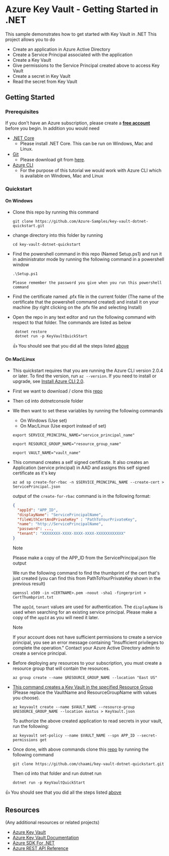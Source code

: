 # Azure Key Vault - Getting Started in .NET

This sample demonstrates how to get started with Key Vault in .NET
This project allows you to do 
- Create an application in Azure Active Directory
- Create a Service Principal associated with the application 
- Create a Key Vault
- Give permissions to the Service Principal created above to access Key Vault 
- Create a secret in Key Vault
- Read the secret from Key Vault

## Getting Started

### Prerequisites

If you don't have an Azure subscription, please create a **[free account](https://azure.microsoft.com/free/?ref=microsoft.com&amp;utm_source=microsoft.com&amp;utm_medium=docs)** before you begin.
In addition you would need

* [.NET Core](https://www.microsoft.com/net/learn/get-started/windows)
    * Please install .NET Core. This can be run on Windows, Mac and Linux.
* [Git](https://www.git-scm.com/)
    * Please download git from [here](https://git-scm.com/downloads).
* [Azure CLI](https://docs.microsoft.com/en-us/cli/azure/install-azure-cli?view=azure-cli-latest)
    * For the purpose of this tutorial we would work with Azure CLI which is available on Windows, Mac and Linux

### Quickstart
#### On Windows
- Clone this repo by running this command
   ```
   git clone https://github.com/Azure-Samples/key-vault-dotnet-quickstart.git
   ```
- change directory into this folder by running 
   ```
   cd key-vault-dotnet-quickstart
   ```
- Find the powershell command in this repo (Named Setup.ps1) and run it in administrator mode by running the following command in a powershell window
   ```
   .\Setup.ps1
   ```
   ```
   Please remember the password you give when you run this powershell command
   ```
- Find the certificate named .pfx file in the current folder (The name of the certificate that the powershell command created)
  and install it on your machine (by right clicking on the .pfx file and selecting Install)
  
- Open the repo in any text editor and run the following command with respect to that folder. The commands are listed as below
   ```
    dotnet restore
    dotnet run -p KeyVaultQuickStart
   ```
    :+1: You should see that you did all the steps listed [above](https://github.com/Azure-Samples/key-vault-dotnet-quickstart#azure-key-vault---getting-started-in-net)
    
#### On Mac\Linux
- This quickstart requires that you are running the Azure CLI version 2.0.4 or later. To find the version, run `az --version`. If you need to install or upgrade, see [Install Azure CLI 2.0](https://docs.microsoft.com/en-us/cli/azure/install-azure-cli?view=azure-cli-latest).
- First we want to download / clone this [repo](https://github.com/Azure-Samples/key-vault-dotnet-quickstart)
- Then cd into dotnetconsole folder
- We then want to set these variables by running the following commands
    - On Windows (Use set)
    - On Mac/Linux (Use export instead of set)
    ```
    export SERVICE_PRINCIPAL_NAME="service_principal_name" 
    ```
    
    ```
    export RESOURCE_GROUP_NAME="resource_group_name"
    ```
    
    ```
    export VAULT_NAME="vault_name"
    ```
- This command creates a self signed certificate. It also creates an Application (service principal) in AAD and assigns this self signed certificate as it's key

    ```
    az ad sp create-for-rbac -n $SERVICE_PRINCIPAL_NAME --create-cert > ServicePrincipal.json
    ```
    
    output of the `create-for-rbac` command is in the following format:
    
    ```json
    {
      "appId": "APP_ID",
      "displayName": "ServicePrincipalName",
      "fileWithCertAndPrivateKey" : "PathToYourPrivateKey",
      "name": "http://ServicePrincipalName",
      "password": ...,
      "tenant": "XXXXXXXX-XXXX-XXXX-XXXX-XXXXXXXXXXXX"
    }
    ```

    > [!NOTE]
    > Please make a copy of the APP_ID from the ServicePrincipal.json file output

    We run the following command to find the thumbprint of the cert that's just created (you can find this from PathToYourPrivateKey shown in the previous result)

    ```
    openssl x509 -in <CERTNAME>.pem -noout -sha1 -fingerprint > CertThumbprint.txt
    ```
    
    The `appId`, `tenant` values are used for authentication. The `displayName` is used when searching for an existing service principal. Please make a copy of the `appId` as you will need it later.
    
    > [!NOTE]
    > If your account does not have sufficient permissions to create a service principal, you see an error message containing "Insufficient privileges to complete the operation." Contact your Azure Active Directory admin to create a service principal.

- Before deploying any resources to your subscription, you must create a resource group that will contain the resources. 

    ```
    az group create --name $RESOURCE_GROUP_NAME --location "East US"
    ```

- [This command creates a Key Vault in the specified Resource Group](https://docs.microsoft.com/en-us/azure/azure-resource-manager/xplat-cli-azure-resource-manager#create-a-resource-group)
(Please replace the VaultName and ResourceGroupName with values you choose).
    ```
    az keyvault create --name $VAULT_NAME --resource-group $RESOURCE_GROUP_NAME --location eastus > KeyVault.json
    ```
    
    To authorize the above created application to read secrets in your vault, run the following:
    
    ```
    az keyvault set-policy --name $VAULT_NAME --spn APP_ID --secret-permissions get
    ```

- Once done, with above commands clone this [repo](https://github.com/yvprashanth/key-vault-dotnet-quickstart) by running the following command
    ```
    git clone https://github.com/chaami/key-vault-dotnet-quickstart.git
    ```

    Then cd into that folder and run dotnet run

    ```
    dotnet run -p KeyVaultQuickStart 
    ```
:+1: You should see that you did all the steps listed [above](https://github.com/Azure-Samples/key-vault-dotnet-quickstart#azure-key-vault---getting-started-in-net)

## Resources

(Any additional resources or related projects)

- [Azure Key Vault](https://azure.microsoft.com/en-us/services/key-vault/)
- [Azure Key Vault Documentation](https://docs.microsoft.com/en-us/azure/key-vault/)
- [Azure SDK For .NET](https://github.com/Azure/azure-sdk-for-net)
- [Azure REST API Reference](https://docs.microsoft.com/en-us/rest/api/keyvault/?redirectedfrom=AzureSamples)

